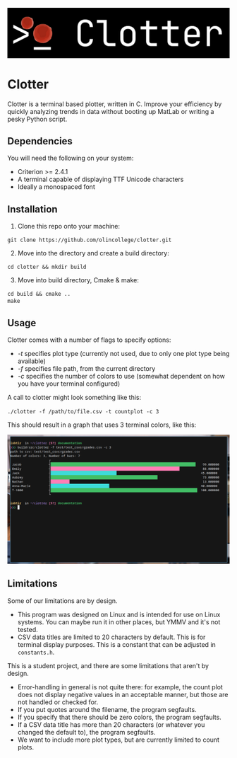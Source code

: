 <div>
  <p align="center">
    <img src="pictures/clotter.png" width="800"> 
  </p>
</div>

# Clotter

Clotter is a terminal based plotter, written in C. Improve your efficiency by
quickly analyzing trends in data without booting up MatLab or writing a pesky
Python script.

## Dependencies

You will need the following on your system:

- Criterion >= 2.4.1
- A terminal capable of displaying TTF Unicode characters
- Ideally a monospaced font

## Installation

1. Clone this repo onto your machine:
```
git clone https://github.com/olincollege/clotter.git
```

2. Move into the directory and create a build directory:

```
cd clotter && mkdir build
```
3. Move into build directory, Cmake & make:
```
cd build && cmake ..
make
```

## Usage

Clotter comes with a number of flags to specify options:

- _-t_ specifies plot type (currently not used, due to only one plot type being available)
- _-f_ specifies file path, from the current directory
- _-c_ specifies the number of colors to use (somewhat dependent on how you have
  your terminal configured)

A call to clotter might look something like this:

`./clotter -f /path/to/file.csv -t countplot -c 3`

This should result in a graph that uses 3 terminal colors, like this:

<div>
  <p align="center">
    <img src="pictures/threecolorsclotter.png" width="800"> 
  </p>
</div>

## Limitations
Some of our limitations are by design.
- This program was designed on Linux and is intended for use on Linux systems. You can maybe run it in other places, but YMMV and it's not tested.
- CSV data titles are limited to 20 characters by default. This is for terminal display purposes. This is a constant that can be adjusted in `constants.h`.

This is a student project, and there are some limitations that aren't by design.
- Error-handling in general is not quite there: for example, the count plot does not display negative values in an acceptable manner, but those are not handled or checked for.
- If you put quotes around the filename, the program segfaults.
- If you specify that there should be zero colors, the program segfaults.
- If a CSV data title has more than 20 characters (or whatever you changed the default to), the program segfaults.
- We want to include more plot types, but are currently limited to count plots.
